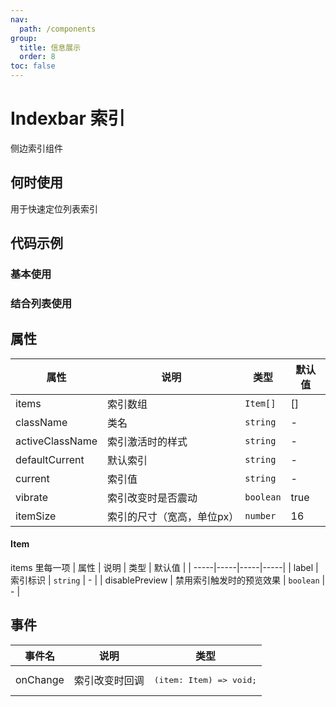 ```yaml
---
nav:
  path: /components
group:
  title: 信息展示
  order: 8
toc: false
---
```


# Indexbar 索引

侧边索引组件

## 何时使用

用于快速定位列表索引

## 代码示例

### 基本使用
<code src='pages/Indexbar/index'></code>

### 结合列表使用
<code src='pages/IndexbarTest/index'></code>

## 属性

| 属性 | 说明 | 类型 | 默认值 |
| ---------------|-----------------|-----------|------|
| items          | 索引数组         | `Item[]` | []    | 
| className      | 类名             | `string`  | -    | 
| activeClassName| 索引激活时的样式   | `string`  | -    | 
| defaultCurrent | 默认索引          | `string`  | -    | 
| current        | 索引值            | `string`  | -    | 
| vibrate        | 索引改变时是否震动  | `boolean` | true | 
| itemSize       | 索引的尺寸（宽高，单位px）  | `number`  | 16    | 

#### Item
items 里每一项
| 属性 | 说明 | 类型 | 默认值 |
| -----|-----|-----|-----|
| label | 索引标识 | `string` | - |
| disablePreview | 禁用索引触发时的预览效果 | `boolean` | - |
## 事件

| 事件名    | 说明                   | 类型       |
| --------- | ---------------------- | ---------- |
| onChange | 索引改变时回调 | <pre>(item: Item) => void; |


